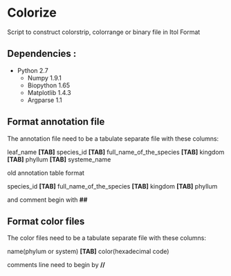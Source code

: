 # Colorize

Script to construct colorstrip, colorrange or binary file in Itol Format

Dependencies :
--------------

- Python 2.7
   - Numpy 1.9.1
   - Biopython 1.65
   - Matplotlib 1.4.3
   - Argparse 1.1

Format annotation file
----------------------
The annotation file need to be a tabulate separate file with these columns:

leaf_name **[TAB]** species_id **[TAB]** full_name_of_the_species **[TAB]** kingdom **[TAB]** phyllum **[TAB]** systeme_name

old annotation table format

species_id **[TAB]** full_name_of_the_species **[TAB]** kingdom **[TAB]** phyllum

and comment begin with **##**

Format color files
------------------
The color files need to be a tabulate separate file with these columns:

name(phylum or system) **[TAB]** color(hexadecimal code)

comments line need to begin by **//**
